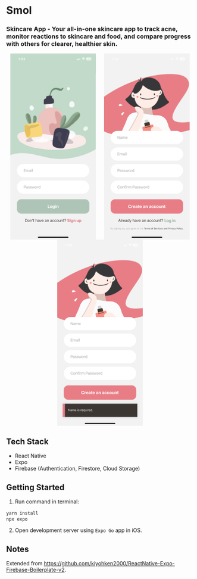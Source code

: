 # Smol
### Skincare App - Your all-in-one skincare app to track acne, monitor reactions to skincare and food, and compare progress with others for clearer, healthier skin.

<div style="display: flex; flex-wrap: wrap; justify-content: space-around;">
    <img src='./doc/login.png' height='500'/>
    <img src='./doc/signup.png' height='500'/>
    <img src='./doc/signup-error.png' height='500'/>
</div>

## Tech Stack
- React Native 
- Expo
- Firebase (Authentication, Firestore, Cloud Storage)

## Getting Started
1. Run command in terminal:
```
yarn install
npx expo
```

2. Open development server using `Expo Go` app in iOS.


## Notes

Extended from https://github.com/kiyohken2000/ReactNative-Expo-Firebase-Boilerplate-v2.